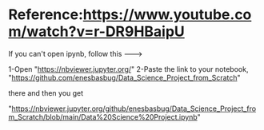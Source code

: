 # Reference:https://www.youtube.com/watch?v=r-DR9HBaipU

If you can't open ipynb, follow this --->

 1-Open "https://nbviewer.jupyter.org/"
 2-Paste the link to your notebook, "https://github.com/enesbasbug/Data_Science_Project_from_Scratch"

there and then you get 
	
"https://nbviewer.jupyter.org/github/enesbasbug/Data_Science_Project_from_Scratch/blob/main/Data%20Science%20Project.ipynb"
